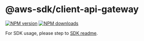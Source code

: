 # @aws-sdk/client-api-gateway

[![NPM version](https://img.shields.io/npm/v/@aws-sdk/client-api-gateway/beta.svg)](https://www.npmjs.com/package/@aws-sdk/client-api-gateway)
[![NPM downloads](https://img.shields.io/npm/dm/@aws-sdk/client-api-gateway.svg)](https://www.npmjs.com/package/@aws-sdk/client-api-gateway)

For SDK usage, please step to [SDK readme](https://github.com/aws/aws-sdk-js-v3).
